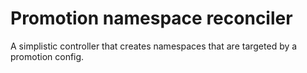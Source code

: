 # Promotion namespace reconciler

A simplistic controller that creates namespaces that are targeted by a promotion config.
